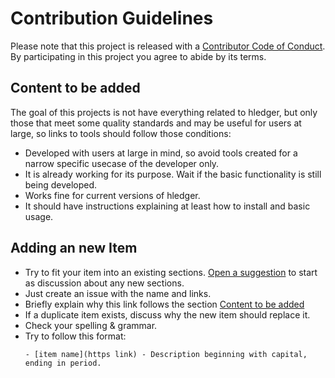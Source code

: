 # Contribution Guidelines

Please note that this project is released with a [Contributor Code of Conduct](code_of_conduct.md). By participating in this project you agree to abide by its terms.

## Content to be added

The goal of this projects is not have everything related to hledger, but only those that meet some quality standards and may be useful for users at large, so links to tools should follow those conditions:

- Developed with users at large in mind, so avoid tools created for a narrow specific usecase of the developer only.
- It is already working for its purpose. Wait if the basic functionality is still being developed.
- Works fine for current versions of hledger.
- It should have instructions explaining at least how to install and basic usage.


## Adding an new Item


- Try to fit your item into an existing sections. [Open a suggestion](https://github.com/YOUR_GITHUB_USER/YOUR_REPO/issues/new) to start as discussion about any new sections.
- Just create an issue with the name and links.
- Briefly explain why this link follows the section [Content to be added](#Content-to-be-added)
- If a duplicate item exists, discuss why the new item should replace it.
- Check your spelling & grammar.
- Try to follow this format:
  ```
  - [item name](https link) - Description beginning with capital, ending in period.
  ```
